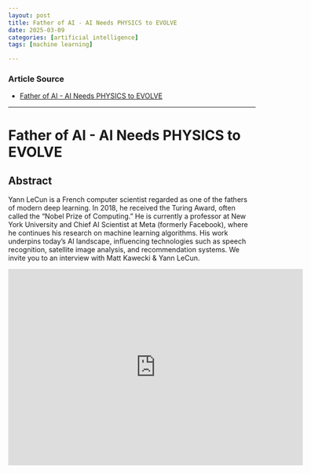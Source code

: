 ```yaml
---
layout: post
title: Father of AI - AI Needs PHYSICS to EVOLVE
date: 2025-03-09
categories: [artificial intelligence]
tags: [machine learning]

---
```


### Article Source


* [Father of AI - AI Needs PHYSICS to EVOLVE](https://www.youtube.com/watch?v=RUnFgu8kH-4)

---

# Father of AI - AI Needs PHYSICS to EVOLVE


## Abstract
Yann LeCun is a French computer scientist regarded as one of the fathers of modern deep learning. In 2018, he received the Turing Award, often called the “Nobel Prize of Computing.” He is currently a professor at New York University and Chief AI Scientist at Meta (formerly Facebook), where he continues his research on machine learning algorithms. His work underpins today’s AI landscape, influencing technologies such as speech recognition, satellite image analysis, and recommendation systems. We invite you to an interview with Matt Kawecki & Yann LeCun.

<iframe width="600" height="400" src="https://www.youtube.com/embed/RUnFgu8kH-4?si=jtgpAM9qxoGJQYHB" title="YouTube video player" frameborder="0" allow="accelerometer; autoplay; clipboard-write; encrypted-media; gyroscope; picture-in-picture; web-share" referrerpolicy="strict-origin-when-cross-origin" allowfullscreen></iframe>